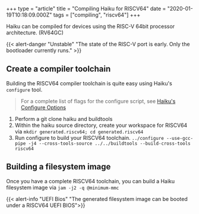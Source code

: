 +++
type = "article"
title = "Compiling Haiku for RISCV64"
date = "2020-01-19T10:18:09.000Z"
tags = ["compiling", "riscv64"]
+++

Haiku can be compiled for devices using the RISC-V 64bit processor architecture. (RV64GC)

{{< alert-danger "Unstable" "The state of the RISC-V port is early. Only the bootloader currently runs." >}}

## Create a compiler toolchain

Building the RISCV64 compiler toolchain is quite easy using Haiku's ```configure``` tool.

> For a complete list of flags for the configure script, see [Haiku's Configure Options](/guides/building/configure)

1. Perform a git clone haiku and buildtools
2. Within the haiku source directory, create your workspace for RISCV64 via ```mkdir generated.riscv64; cd generated.riscv64```
2. Run configure to build your RISCV64 toolchain. ```../configure --use-gcc-pipe -j4 --cross-tools-source ../../buildtools --build-cross-tools riscv64```

## Building a filesystem image

Once you have a complete RISCV64 toolchain, you can build a Haiku filesystem image via ``jam -j2 -q @minimum-mmc``

{{< alert-info "UEFI Bios" "The generated filesystem image can be booted under a RISCV64 UEFI BIOS">}}
